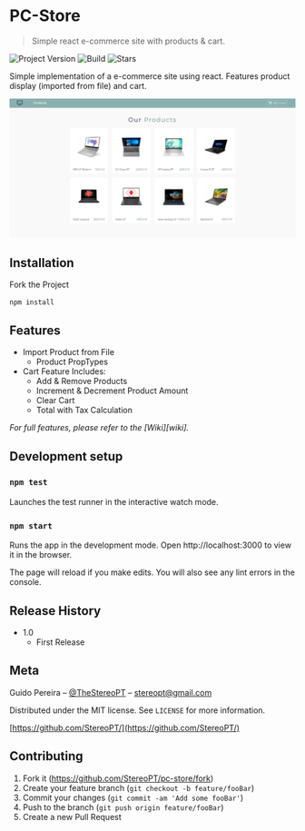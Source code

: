 # PC-Store
> Simple react e-commerce site with products & cart.

![Project Version](https://img.shields.io/badge/version-v1.0-orange)
![Build](https://img.shields.io/badge/build-passing-green)
![Stars](https://img.shields.io/badge/stars-0-yellow)

Simple implementation of a e-commerce site using react. Features product display (imported from file) and cart.

![](https://raw.githubusercontent.com/StereoPT/pc-store/master/screens/Screen2.png)

## Installation

Fork the Project
```
npm install
```

## Features

 - Import Product from File
    - Product PropTypes
 - Cart Feature Includes:
    - Add & Remove Products
    - Increment & Decrement Product Amount
    - Clear Cart
    - Total with Tax Calculation

_For full features, please refer to the [Wiki][wiki]._

## Development setup

### `npm test`

Launches the test runner in the interactive watch mode.
 
### `npm start`

Runs the app in the development mode.
Open http://localhost:3000 to view it in the browser.

The page will reload if you make edits.
You will also see any lint errors in the console.

## Release History

* 1.0
    * First Release

## Meta

Guido Pereira – [@TheStereoPT](https://twitter.com/TheStereoPT) – stereopt@gmail.com

Distributed under the MIT license. See ``LICENSE`` for more information.

[https://github.com/StereoPT/](https://github.com/StereoPT/)

## Contributing

1. Fork it (https://github.com/StereoPT/pc-store/fork)
2. Create your feature branch (`git checkout -b feature/fooBar`)
3. Commit your changes (`git commit -am 'Add some fooBar'`)
4. Push to the branch (`git push origin feature/fooBar`)
5. Create a new Pull Request